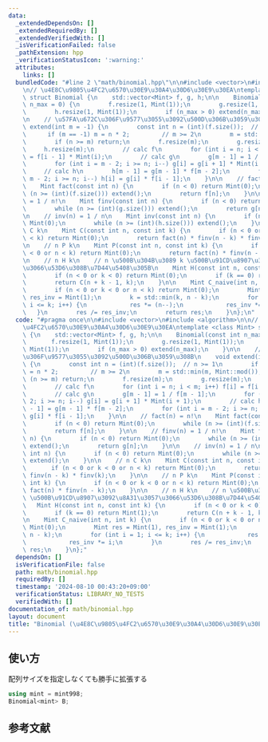 ```yaml
---
data:
  _extendedDependsOn: []
  _extendedRequiredBy: []
  _extendedVerifiedWith: []
  _isVerificationFailed: false
  _pathExtension: hpp
  _verificationStatusIcon: ':warning:'
  attributes:
    links: []
  bundledCode: "#line 2 \"math/binomial.hpp\"\n\n#include <vector>\n#include <algorithm>\n\
    \n// \u4E8C\u9805\u4FC2\u6570\u30E9\u30A4\u30D6\u30E9\u30EA\ntemplate <class Mint>\
    \ struct Binomial {\n    std::vector<Mint> f, g, h;\n\n    Binomial(const int\
    \ n_max = 0) {\n        f.resize(1, Mint(1));\n        g.resize(1, Mint(1));\n\
    \        h.resize(1, Mint(1));\n        if (n_max > 0) extend(n_max);\n    }\n\
    \n    // \u57FA\u672C\u306F\u9577\u3055\u3092\u500D\u306B\u3059\u308B\n    void\
    \ extend(int m = -1) {\n        const int n = (int)(f.size());  // n >= 1\n  \
    \      if (m == -1) m = n * 2;         // m >= 2\n        m = std::min(m, Mint::mod());\n\
    \        if (n >= m) return;\n        f.resize(m);\n        g.resize(m);\n   \
    \     h.resize(m);\n        // calc f\n        for (int i = n; i < m; i++) f[i]\
    \ = f[i - 1] * Mint(i);\n        // calc g\n        g[m - 1] = 1 / f[m - 1];\n\
    \        for (int i = m - 2; i >= n; i--) g[i] = g[i + 1] * Mint(i + 1);\n   \
    \     // calc h\n        h[m - 1] = g[m - 1] * f[m - 2];\n        for (int i =\
    \ m - 2; i >= n; i--) h[i] = g[i] * f[i - 1];\n    }\n\n    // fact(n) = n!\n\
    \    Mint fact(const int n) {\n        if (n < 0) return Mint(0);\n        while\
    \ (n >= (int)(f.size())) extend();\n        return f[n];\n    }\n\n    // finv(n)\
    \ = 1 / n!\n    Mint finv(const int n) {\n        if (n < 0) return Mint(0);\n\
    \        while (n >= (int)(g.size())) extend();\n        return g[n];\n    }\n\
    \n    // inv(n) = 1 / n\n    Mint inv(const int n) {\n        if (n < 0) return\
    \ Mint(0);\n        while (n >= (int)(h.size())) extend();\n    }\n\n    // n\
    \ C k\n    Mint C(const int n, const int k) {\n        if (n < 0 or k < 0 or n\
    \ < k) return Mint(0);\n        return fact(n) * finv(n - k) * finv(k);\n    }\n\
    \n    // n P k\n    Mint P(const int n, const int k) {\n        if (n < 0 or k\
    \ < 0 or n < k) return Mint(0);\n        return fact(n) * finv(n - k);\n    }\n\
    \n    // n H k\n    // n \u500B\u304B\u3089 k \u500B\u91CD\u8907\u3092\u8A31\u3057\
    \u3066\u53D6\u308B\u7D44\u5408\u305B\n    Mint H(const int n, const int k) {\n\
    \        if (n < 0 or k < 0) return Mint(0);\n        if (k == 0) return Mint(1);\n\
    \        return C(n + k - 1, k);\n    }\n\n    Mint C_naive(int n, int k) {\n\
    \        if (n < 0 or k < 0 or n < k) return Mint(0);\n        Mint res = Mint(1),\
    \ res_inv = Mint(1);\n        k = std::min(k, n - k);\n        for (int i = 1;\
    \ i <= k; i++) {\n            res *= (n--);\n            res_inv *= i;\n     \
    \   }\n        res /= res_inv;\n        return res;\n    }\n};\n"
  code: "#pragma once\n\n#include <vector>\n#include <algorithm>\n\n// \u4E8C\u9805\
    \u4FC2\u6570\u30E9\u30A4\u30D6\u30E9\u30EA\ntemplate <class Mint> struct Binomial\
    \ {\n    std::vector<Mint> f, g, h;\n\n    Binomial(const int n_max = 0) {\n \
    \       f.resize(1, Mint(1));\n        g.resize(1, Mint(1));\n        h.resize(1,\
    \ Mint(1));\n        if (n_max > 0) extend(n_max);\n    }\n\n    // \u57FA\u672C\
    \u306F\u9577\u3055\u3092\u500D\u306B\u3059\u308B\n    void extend(int m = -1)\
    \ {\n        const int n = (int)(f.size());  // n >= 1\n        if (m == -1) m\
    \ = n * 2;         // m >= 2\n        m = std::min(m, Mint::mod());\n        if\
    \ (n >= m) return;\n        f.resize(m);\n        g.resize(m);\n        h.resize(m);\n\
    \        // calc f\n        for (int i = n; i < m; i++) f[i] = f[i - 1] * Mint(i);\n\
    \        // calc g\n        g[m - 1] = 1 / f[m - 1];\n        for (int i = m -\
    \ 2; i >= n; i--) g[i] = g[i + 1] * Mint(i + 1);\n        // calc h\n        h[m\
    \ - 1] = g[m - 1] * f[m - 2];\n        for (int i = m - 2; i >= n; i--) h[i] =\
    \ g[i] * f[i - 1];\n    }\n\n    // fact(n) = n!\n    Mint fact(const int n) {\n\
    \        if (n < 0) return Mint(0);\n        while (n >= (int)(f.size())) extend();\n\
    \        return f[n];\n    }\n\n    // finv(n) = 1 / n!\n    Mint finv(const int\
    \ n) {\n        if (n < 0) return Mint(0);\n        while (n >= (int)(g.size()))\
    \ extend();\n        return g[n];\n    }\n\n    // inv(n) = 1 / n\n    Mint inv(const\
    \ int n) {\n        if (n < 0) return Mint(0);\n        while (n >= (int)(h.size()))\
    \ extend();\n    }\n\n    // n C k\n    Mint C(const int n, const int k) {\n \
    \       if (n < 0 or k < 0 or n < k) return Mint(0);\n        return fact(n) *\
    \ finv(n - k) * finv(k);\n    }\n\n    // n P k\n    Mint P(const int n, const\
    \ int k) {\n        if (n < 0 or k < 0 or n < k) return Mint(0);\n        return\
    \ fact(n) * finv(n - k);\n    }\n\n    // n H k\n    // n \u500B\u304B\u3089 k\
    \ \u500B\u91CD\u8907\u3092\u8A31\u3057\u3066\u53D6\u308B\u7D44\u5408\u305B\n \
    \   Mint H(const int n, const int k) {\n        if (n < 0 or k < 0) return Mint(0);\n\
    \        if (k == 0) return Mint(1);\n        return C(n + k - 1, k);\n    }\n\
    \n    Mint C_naive(int n, int k) {\n        if (n < 0 or k < 0 or n < k) return\
    \ Mint(0);\n        Mint res = Mint(1), res_inv = Mint(1);\n        k = std::min(k,\
    \ n - k);\n        for (int i = 1; i <= k; i++) {\n            res *= (n--);\n\
    \            res_inv *= i;\n        }\n        res /= res_inv;\n        return\
    \ res;\n    }\n};"
  dependsOn: []
  isVerificationFile: false
  path: math/binomial.hpp
  requiredBy: []
  timestamp: '2024-08-10 00:43:20+09:00'
  verificationStatus: LIBRARY_NO_TESTS
  verifiedWith: []
documentation_of: math/binomial.hpp
layout: document
title: "Binomial (\u4E8C\u9805\u4FC2\u6570\u30E9\u30A4\u30D6\u30E9\u30EA)"
---
```


## 使い方

配列サイズを指定しなくても勝手に拡張する

```cpp
using mint = mint998;
Binomial<mint> B;
```

## 参考文献
